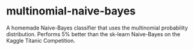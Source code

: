 # multinomial-naive-bayes
A homemade Naive-Bayes classifier that uses the multinomial probability distribution. Performs 5% better than the sk-learn Naive-Bayes on the Kaggle Titanic Competition.

